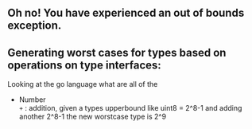 ## Oh no! You have experienced an out of bounds exception.

## Generating worst cases for types based on operations on type interfaces:

Looking at the go language what are all of the 

- Number  
`+` : addition, given a types upperbound like uint8 = 2^8-1 and adding another 2^8-1 the new worstcase type is 2^9


